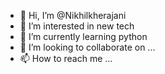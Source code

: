 - 👋 Hi, I’m @Nikhilkherajani
- 👀 I’m interested in new tech
- 🌱 I’m currently learning python
- 💞️ I’m looking to collaborate on ...
- 📫 How to reach me ...

<!---
Nikhilkherajani/Nikhilkherajani is a ✨ special ✨ repository because its `README.md` (this file) appears on your GitHub profile.
You can click the Preview link to take a look at your changes.
--->
